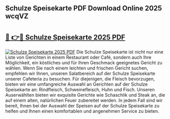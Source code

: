## Schulze Speisekarte PDF Download Online 2025 wcqVZ

# <h2><a href="http://gc7i7m.nevu.top/?p=Schulze+Speisekarte">🔗 👉🔴 Schulze Speisekarte 2025 PDF</a></h2>

[![Schulze Speisekarte 2025 PDF](https://i.imgur.com/dBaPXMq.png)](http://gc7i7m.nevu.top/?p=Schulze+Speisekarte)
Die Schulze Speisekarte ist nicht nur eine Liste von Gerichten in einem Restaurant oder Café, sondern auch Ihre Möglichkeit, ein köstliches und für Ihren Geschmack geeignetes Gericht zu wählen. Wenn Sie nach einem leichten und frischen Gericht suchen, empfehlen wir Ihnen, unseren Salatbereich auf der Schulze Speisekarte unserer Cafeteria zu besuchen. Für diejenigen, die Fleisch bevorzugen, bieten wir eine umfangreiche Auswahl an Gerichten auf der Schulze Speisekarte an: Rindfleisch, Schweinefleisch, Huhn und Fisch. Unseren Auserwählten bieten wir exquisite Gerichte wie Schaschlik und Steak an, die auf einem alten, natürlichen Feuer zubereitet werden. In jedem Fall sind wir bereit, Ihnen bei der Auswahl der Speisen auf der Schulze Speisekarte zu helfen und Ihnen einen komfortablen und angenehmen Service zu bieten.
